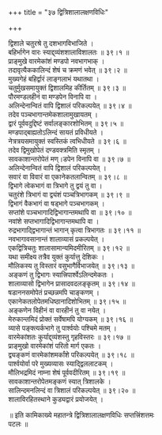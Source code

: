 +++
title = "३७ द्वित्रिशालालक्षणविधिः"

+++
  
द्विशाले चतुरश्रे तु दशभागविभाजिते ।  
बहिर्भागेन वारः स्याद्द्व्यंशशालाविशालतः ॥ ३९।१ ॥  
प्राङ्मुखे वारमेकांशं मण्डपो नवभागभाक् ।  
तदावृत्यैककालिन्दं शेषं च क्रमणं भवेत् ॥ ३९।२ ॥  
मुख्यगेहं बहिर्द्वारं लाङ्गलाभं यथातथा ।  
चतुर्मुखसमायुक्तं द्विशालमिह कीर्तितम् ॥ ३९।३ ॥  
पौरमण्डलहीनं वा मण्डपेन विनापि वा ।  
अलिन्देनान्वितं वापि द्विशालं परिकल्पयेत् ॥ ३९।४ ॥  
तदेव पञ्चभागान्तमेकशालामुखायतम् ।  
द्वारं पूर्ववदुद्दिष्टं सर्वालङ्कारशोभितम् ॥ ३९।५ ॥  
मण्डपाद्बाह्यतोऽलिन्दं सायतं प्रविधीयते ।  
नेत्रत्रयसमायुक्तं स्वस्तिकं त्वभिधीयते ॥ ३९।६ ॥  
तदेव द्विमुखोपेतं दण्डवक्त्रमिति स्मृतम् ।  
सावकाशान्तरोपेतं मण्।डपेन विनापि वा ॥ ३९।७ ॥  
अलिन्देनान्वितं वापि द्विशालं परिकल्पयेत् ।  
सवारं वा विवारं वा एकानेकतलान्वितम् ॥ ३९।८ ॥  
द्विभागे त्वेकभागं वा त्रिभागे तु द्वयं तु वा ।  
चतुरंशे त्रिभागं वा द्व्यंशं पञ्चत्रिभागकम् ॥ ३९।९ ॥  
द्विभागं वैकभागं वा षड्भागे पञ्चभागकम् ।  
सप्तांशे पञ्चभागादिद्विभागान्तमथापि वा ॥ ३९।१० ॥  
नवांशे सप्तभागादिद्विभागान्तमथापि वा ।  
रुद्रभागाद्द्विभागान्तं भागान् कृत्वा त्रिभागतः ॥ ३९।११ ॥  
नवभागावसानान्तं शालाव्यासं प्रकल्पयेत् ।  
एकद्वित्रिचतुः शालासामान्यमिदमीरितम् ॥ ३९।१२ ॥  
यथा समीक्ष्य तत्रैव युक्तं कुर्यात्तु देशिकः ।  
मौलिकस्य तु विस्तारं वसुभागैर्विभाजयेत् ॥ ३९।१३ ॥  
अङ्कणं तु द्विभागः स्यात्त्रिपार्श्वेऽलिन्दमेकतः ।  
शालाव्यासो द्विभागेन प्रासादवदलङ्कृतम् ॥ ३९।१४ ॥  
षडाननसमोपेतं प्रच्छन्नमपि चाङ्कणम् ।  
एकानेकतलोपेतमधिष्ठानादिशोभितम् ॥ ३९।१५ ॥  
अङ्कणेन विहीनं वा वारहीनं तु वा नयेत् ।  
मेरुकान्तमिदं प्रोक्तं सर्वेषामपि योग्यकम् ॥ ३९।१६ ॥  
व्यासे पङ्क्त्यर्कभागे तु पार्श्वयोः पश्चिमे मतम् ।  
वारमेकांशतः कुर्याद्द्व्यंशस्तु गृहविस्तरः ॥ ३९।१७ ॥  
प्राङ्मुखो वारमेकांशं परितो मार्ग एकतः ।  
द्व्यङ्कणं वारमेकांशमर्कांशे परिकल्पयेत् ॥ ३९।१८ ॥  
पार्श्वयोर्वा परे मुख्यव्यासः स्याद्द्विललाटकम् ।  
मौलिभद्रमिदं नाम्ना शेषं पूर्ववदीरितम् ॥ ३९।१९ ॥  
सावकाशान्तरोपेतमङ्कणं स्यात् त्रिशालके ।  
सालिन्दमनलिन्दं वा त्रिशालं परिकल्पयेत् ॥ ३९।२० ॥  
शालाविरहितस्थाने कुड्यद्वारं प्रयोजयेत् ।  
  
  
॥ इति कामिकाख्ये महातन्त्रे द्वित्रिशालालक्षणविधिः सप्तत्त्रिंशत्तमः   
पटलः ॥  
  
  
  
  
